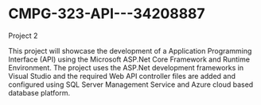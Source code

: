 # CMPG-323-API---34208887
Project 2

This project will showcase the development of a Application Programming Interface (API) using the Microsoft ASP.Net Core Framework and Runtime Environment. The project uses the ASP.Net development frameworks in Visual Studio and the required Web API controller files are added and configured using SQL Server Management Service and Azure cloud based database platform.